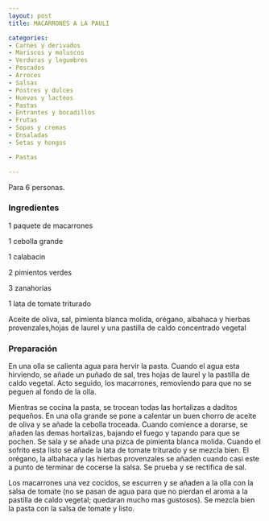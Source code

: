 ```yaml
---
layout: post
title: MACARRONES A LA PAULI

categories:
- Carnes y derivados
- Mariscos y moluscos
- Verduras y legumbres
- Pescados
- Arroces
- Salsas
- Postres y dulces
- Huevos y lacteos
- Pastas
- Entrantes y bocadillos
- Frutas
- Sopas y cremas
- Ensaladas
- Setas y hongos

- Pastas

---
```

Para 6 personas.

<h3>Ingredientes</h3>

1 paquete de macarrones

1 cebolla grande

1 calabacin

2 pimientos verdes

3 zanahorias

1 lata de tomate triturado

Aceite de oliva, sal, pimienta blanca molida, orégano, albahaca y hierbas provenzales,hojas de laurel y una pastilla de caldo concentrado vegetal

<h3>Preparación</h3>

En una olla se calienta agua para hervir la pasta. Cuando el agua esta hirviendo, se añade un puñado de sal, tres hojas de laurel y la pastilla de caldo vegetal. Acto seguido, los macarrones, removiendo para que no se peguen al fondo de la olla.

Mientras se cocina la pasta, se trocean todas las hortalizas a daditos pequeños. En una olla grande se pone a calentar un buen chorro de aceite de oliva y se añade la cebolla troceada. Cuando comience a dorarse, se añaden las demas hortalizas, bajando el fuego y tapando para que se pochen. Se sala y se añade una pizca de pimienta blanca molida. Cuando el sofrito esta listo se añade la lata de tomate triturado y se mezcla bien. El orégano, la albahaca y las hierbas provenzales se añaden cuando casi este a punto de terminar de cocerse la salsa. Se prueba y se rectifica de sal.

Los macarrones una vez cocidos, se escurren y se añaden a la olla con la salsa de tomate (no se pasan de agua para que no pierdan el aroma a la pastilla de caldo vegetal; quedaran mucho mas gustosos). Se mezcla bien la pasta con la salsa de tomate y listo.


